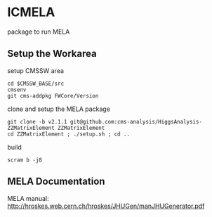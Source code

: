 # ICMELA
package to run MELA

## Setup the Workarea
setup CMSSW area
```
cd $CMSSW_BASE/src
cmsenv
git cms-addpkg FWCore/Version
```
clone and setup the MELA package
```
git clone -b v2.1.1 git@github.com:cms-analysis/HiggsAnalysis-ZZMatrixElement ZZMatrixElement
cd ZZMatrixElement ; ./setup.sh ; cd ..
```

build
```
scram b -j8
```

## MELA Documentation
MELA manual: http://hroskes.web.cern.ch/hroskes/JHUGen/manJHUGenerator.pdf
